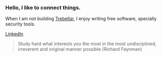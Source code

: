 ### Hello, I like to connect things.

When I am not building [Trebellar](https://trebellar.com/), I enjoy writing free software, specially security tools.

[LinkedIn](https://es.linkedin.com/in/jesusprubio)

> Study hard what interests you the most in the most undisciplined, irreverent and original manner possible (Richard Feynman)
